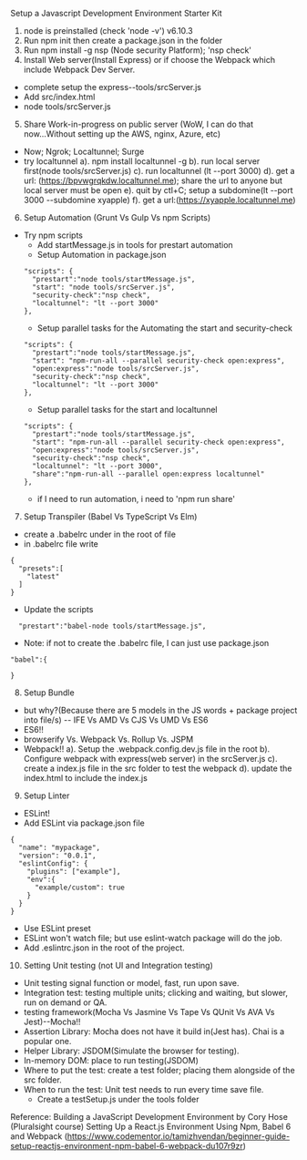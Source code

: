 Setup a Javascript Development Environment Starter Kit

1. node is preinstalled (check 'node -v') v6.10.3
2. Run npm init then create a package.json in the folder
3. Run npm install -g nsp (Node security Platform); 'nsp check'
4. Install Web server(Install Express) or if choose the Webpack which include Webpack Dev Server.
* complete setup the express--tools/srcServer.js
* Add src/index.html
* node tools/srcServer.js
5. Share Work-in-progress on public server (WoW, I can do that now...Without setting up the AWS, nginx, Azure, etc)
* Now; Ngrok; Localtunnel; Surge
* try localtunnel
    a). npm install localtunnel -g
    b). run local server first(node tools/srcServer.js)
    c). run localtunnel (lt --port 3000)
    d). get a url: (https://bpvwgrqkdw.localtunnel.me); share the url to anyone but local server must be open
    e). quit by ctl+C; setup a subdomine(lt --port 3000 --subdomine xyapple)
    f). get a url:(https://xyapple.localtunnel.me)
6. Setup Automation (Grunt Vs Gulp Vs npm Scripts)
* Try npm scripts
    - Add startMessage.js in tools for prestart automation
    - Setup Automation in package.json
    ```
    "scripts": {
      "prestart":"node tools/startMessage.js",
      "start": "node tools/srcServer.js",
      "security-check":"nsp check",
      "localtunnel": "lt --port 3000"
    },
    ```
    - Setup parallel tasks for the Automating the start and security-check
    ```
    "scripts": {
      "prestart":"node tools/startMessage.js",
      "start": "npm-run-all --parallel security-check open:express",
      "open:express":"node tools/srcServer.js",
      "security-check":"nsp check",
      "localtunnel": "lt --port 3000"
    },
    ```
    - Setup parallel tasks for the start and localtunnel
    ```
    "scripts": {
      "prestart":"node tools/startMessage.js",
      "start": "npm-run-all --parallel security-check open:express",
      "open:express":"node tools/srcServer.js",
      "security-check":"nsp check",
      "localtunnel": "lt --port 3000",
      "share":"npm-run-all --parallel open:express localtunnel"
    },
    ```
    - if I need to run automation, i need to 'npm run share'
7. Setup Transpiler (Babel Vs TypeScript Vs Elm)
* create a .babelrc under in the root of file
* in .babelrc file write
```
{
  "presets":[
    "latest"
  ]
}
```
* Update the scripts
```
  "prestart":"babel-node tools/startMessage.js",
```
* Note: if not to create the .babelrc file, I can just use package.json
```
"babel":{

}
```
8. Setup Bundle
* but why?(Because there are 5 models in the JS words + package project into file/s)
-- IFE Vs AMD Vs CJS Vs UMD Vs ES6
* ES6!!
* browserify Vs. Webpack Vs. Rollup Vs. JSPM
* Webpack!!
  a). Setup the .webpack.config.dev.js file in the root
  b). Configure webpack with express(web server) in the srcServer.js
  c). create a index.js file in the src folder to test the webpack
  d). update the index.html to include the index.js
9. Setup Linter
* ESLint!
* Add ESLint via package.json file
```
{
  "name": "mypackage",
  "version": "0.0.1",
  "eslintConfig": {
    "plugins": ["example"],
    "env":{
      "example/custom": true
    }
  }
}
```
* Use ESLint preset
* ESLint won't watch file; but use eslint-watch package will do the job.
* Add .eslintrc.json in the root of the project.

10. Setting Unit testing (not UI and Integration testing)
* Unit testing signal function or model, fast, run upon save.
* Integration test: testing multiple units; clicking and waiting, but slower, run on demand or QA.
* testing framework(Mocha Vs Jasmine Vs Tape Vs QUnit Vs AVA Vs Jest)--Mocha!!
* Assertion Library: Mocha does not have it build in(Jest has). Chai is a popular one.
* Helper Library: JSDOM(Simulate the browser for testing).
* In-memory DOM: place to run testing(JSDOM)
* Where to put the test: create a test folder; placing them alongside of the src folder.
* When to run the test: Unit test needs to run every time save file.
  - Create a testSetup.js under the tools folder

Reference:
Building a JavaScript Development Environment by Cory Hose (Pluralsight course)
Setting Up a React.js Environment Using Npm, Babel 6 and Webpack (https://www.codementor.io/tamizhvendan/beginner-guide-setup-reactjs-environment-npm-babel-6-webpack-du107r9zr)
